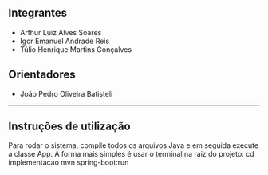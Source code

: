 ## Integrantes
* Arthur Luiz Alves Soares
* Igor Emanuel Andrade Reis
* Túlio Henrique Martins Gonçalves

## Orientadores
* João Pedro Oliveira Batisteli

---

## Instruções de utilização
Para rodar o sistema, compile todos os arquivos Java e em seguida execute a classe App. A forma mais simples é usar o terminal na raiz do projeto:
cd implementacao
mvn spring-boot:run